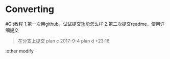 # Converting
#Git教程
1.第一次用github，试试提交功能怎么样
2.第二次提交readme，使用详细提交
>在分支上提交
>plan c 2017-9-4 
>plan d +23:16

:other modify
